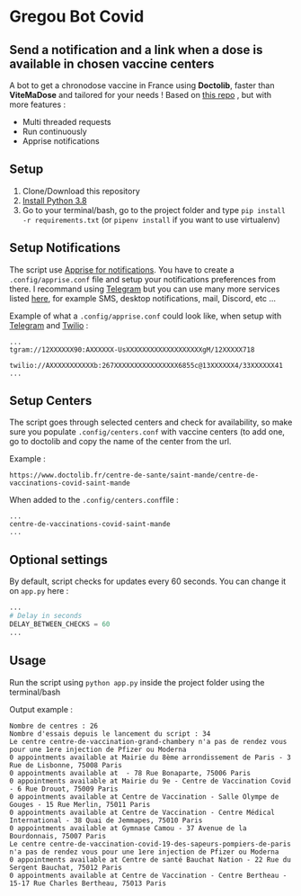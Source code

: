 # Gregou Bot Covid
## Send a notification and a link when a dose is available in chosen vaccine centers

A bot to get a chronodose vaccine in France using **Doctolib**, faster than **ViteMaDose** and tailored for your needs !
Based on [this repo](https://github.com/bntan/doctolib-covid) , but with more features :

- Multi threaded requests
- Run continuously
- Apprise notifications

## Setup
1. Clone/Download this repository
1. [Install Python 3.8](https://www.python.org/downloads/)
2. Go to your terminal/bash, go to the project folder and type `pip install -r requirements.txt` (or `pipenv install` if you want to use virtualenv)

## Setup Notifications
The script use [Apprise for notifications](https://github.com/caronc/apprise). You have to create a `.config/apprise.conf` file and setup your notifications preferences from there. I recommand using [Telegram](https://github.com/caronc/apprise/wiki/Notify_telegram) but you can use many more services listed [here](https://github.com/caronc/apprise#popular-notification-services), for example SMS, desktop notifications, mail, Discord, etc ...

Example of what a `.config/apprise.conf` could look like, when setup with [Telegram](https://github.com/caronc/apprise/wiki/Notify_telegram) and [Twilio](https://github.com/caronc/apprise/wiki/Notify_twilio) :

```
...
tgram://12XXXXXX90:AXXXXXX-UsXXXXXXXXXXXXXXXXXXXgM/12XXXXX718

twilio://AXXXXXXXXXXXb:267XXXXXXXXXXXXXXXX6855c@13XXXXXX4/33XXXXXX41
...
```

## Setup Centers
The script goes through selected centers and check for availability, so make sure you populate `.config/centers.conf` with vaccine centers (to add one, go to doctolib and copy the name of the center from the url.

Example :
```
https://www.doctolib.fr/centre-de-sante/saint-mande/centre-de-vaccinations-covid-saint-mande
```
When added to the `.config/centers.conf`file :
```
...
centre-de-vaccinations-covid-saint-mande
...
```

## Optional settings
By default, script checks for updates every 60 seconds. You can change it on `app.py` here :

```python
...
# Delay in seconds
DELAY_BETWEEN_CHECKS = 60
...
```

## Usage
Run the script using `python app.py` inside the project folder using the terminal/bash

Output example :
```
Nombre de centres : 26
Nombre d'essais depuis le lancement du script : 34
Le centre centre-de-vaccination-grand-chambery n'a pas de rendez vous pour une 1ere injection de Pfizer ou Moderna
0 appointments available at Mairie du 8ème arrondissement de Paris - 3 Rue de Lisbonne, 75008 Paris
0 appointments available at  - 78 Rue Bonaparte, 75006 Paris
0 appointments available at Mairie du 9e - Centre de Vaccination Covid - 6 Rue Drouot, 75009 Paris
0 appointments available at Centre de Vaccination - Salle Olympe de Gouges - 15 Rue Merlin, 75011 Paris
0 appointments available at Centre de Vaccination - Centre Médical International - 38 Quai de Jemmapes, 75010 Paris
0 appointments available at Gymnase Camou - 37 Avenue de la Bourdonnais, 75007 Paris
Le centre centre-de-vaccination-covid-19-des-sapeurs-pompiers-de-paris n'a pas de rendez vous pour une 1ere injection de Pfizer ou Moderna
0 appointments available at Centre de santé Bauchat Nation - 22 Rue du Sergent Bauchat, 75012 Paris
0 appointments available at Centre de Vaccination - Centre Bertheau - 15-17 Rue Charles Bertheau, 75013 Paris

```


